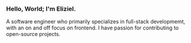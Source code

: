 <h3>Hello, World; I'm Eliziel.</h3>
<p>A software engineer who primarily specializes in full-stack developmemt, with an on and off focus on frontend. I have passion for contributing to open-source projects.
</p>

